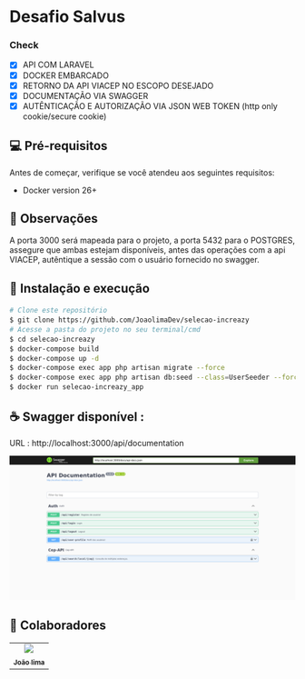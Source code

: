 # Desafio Salvus

### Check

- [x] API COM LARAVEL
- [x] DOCKER EMBARCADO
- [x] RETORNO DA API VIACEP NO ESCOPO DESEJADO
- [x] DOCUMENTAÇÃO VIA SWAGGER 
- [x] AUTÊNTICAÇÃO E AUTORIZAÇÃO VIA JSON WEB TOKEN (http only cookie/secure cookie)

## 💻 Pré-requisitos

Antes de começar, verifique se você atendeu aos seguintes requisitos:

- Docker version 26+

## 📜 Observações
  A porta 3000 será mapeada para o projeto, a porta 5432 para o POSTGRES, assegure que ambas estejam disponíveis,
  antes das operações com a api VIACEP, autêntique a sessão com o usuário fornecido no swagger.

## 🚀 Instalação e execução

```bash
# Clone este repositório
$ git clone https://github.com/JoaolimaDev/selecao-increazy
# Acesse a pasta do projeto no seu terminal/cmd
$ cd selecao-increazy
$ docker-compose build
$ docker-compose up -d
$ docker-compose exec app php artisan migrate --force
$ docker-compose exec app php artisan db:seed --class=UserSeeder --force
$ docker run selecao-increazy_app
```

## ☕  Swagger disponível :

URL : http://localhost:3000/api/documentation

![alt text](image.png)

## 🤝 Colaboradores

<table>
  <tr>
    <td align="center">
      <a href="https://www.linkedin.com/in/jo%C3%A3o-vitor-de-lima-74441b1b1/" title="Linkedin">
        <img src="https://avatars.githubusercontent.com/u/107968321?v=4" width="100px;"/><br>
        <sub>
          <b>João lima</b>
        </sub>
      </a>
    </td>
  </tr>
</table>